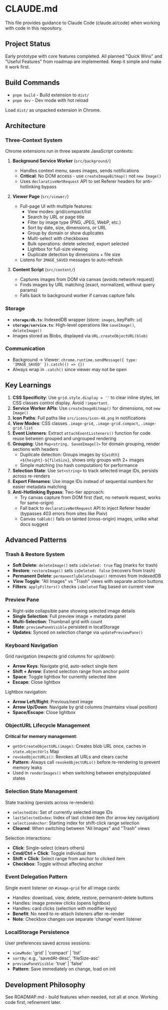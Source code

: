 # CLAUDE.md

This file provides guidance to Claude Code (claude.ai/code) when working with code in this repository.

## Project Status

Early prototype with core features completed. All planned "Quick Wins" and "Useful Features" from roadmap are implemented. Keep it simple and make it work first.

## Build Commands

- `pnpm build` - Build extension to `dist/`
- `pnpm dev` - Dev mode with hot reload

Load `dist/` as unpacked extension in Chrome.

## Architecture

### Three-Context System

Chrome extensions run in three separate JavaScript contexts:

1. **Background Service Worker** (`src/background/`)
   - Handles context menu, saves images, sends notifications
   - **Critical**: No DOM access - use `createImageBitmap()` not `new Image()`
   - Uses `declarativeNetRequest` API to set Referer headers for anti-hotlinking bypass

2. **Viewer Page** (`src/viewer/`)
   - Full-page UI with multiple features:
     - View modes: grid/compact/list
     - Search by URL or page title
     - Filter by image type (PNG, JPEG, WebP, etc.)
     - Sort by date, size, dimensions, or URL
     - Group by domain or show duplicates
     - Multi-select with checkboxes
     - Bulk operations: delete selected, export selected
     - Lightbox for full-size viewing
     - Duplicate detection by dimensions + file size
   - Listens for `IMAGE_SAVED` messages to auto-refresh

3. **Content Script** (`src/content/`)
   - Captures images from DOM via canvas (avoids network request)
   - Finds images by URL matching (exact, normalized, without query params)
   - Falls back to background worker if canvas capture fails

### Storage

- **`storage/db.ts`**: IndexedDB wrapper (store: `images`, keyPath: `id`)
- **`storage/service.ts`**: High-level operations like `saveImage()`, `deleteImage()`
- Images stored as Blobs, displayed via `URL.createObjectURL(blob)`

### Communication

- Background → Viewer: `chrome.runtime.sendMessage({ type: 'IMAGE_SAVED' }).catch(() => {})`
- Always wrap in `.catch()` since viewer may not be open

## Key Learnings

1. **CSS Specificity**: Use `grid.style.display = ''` to clear inline styles, let CSS classes control display. Avoid `!important`.
2. **Service Worker APIs**: Use `createImageBitmap()` for dimensions, not `new Image()`
3. **Icon Paths**: Full paths like `src/icons/icon-48.png` in notifications
4. **View Modes**: CSS classes `.image-grid`, `.image-grid.compact`, `.image-grid.list`
5. **Event Listeners**: Extract `attachEventListeners()` function for code reuse between grouped and ungrouped rendering
6. **Grouping**: Use `Map<string, SavedImage[]>` for domain grouping, render sections with headers
   - Duplicate detection: Groups images by `${width}×${height}-${fileSize}`, shows only groups with 2+ images
   - Simple matching (no hash computation) for performance
7. **Selection State**: Use `Set<string>` to track selected image IDs, persists across re-renders
8. **Export Filenames**: Use image IDs instead of sequential numbers for easier metadata matching
9. **Anti-Hotlinking Bypass**: Two-tier approach:
   - Try canvas capture from DOM first (fast, no network request, works for same-origin)
   - Fall back to `declarativeNetRequest` API to inject Referer header (bypasses 403 errors from sites like Pixiv)
   - Canvas `toBlob()` fails on tainted (cross-origin) images, unlike what docs suggest

## Advanced Patterns

### Trash & Restore System

- **Soft Delete**: `deleteImage()` sets `isDeleted: true` flag (marks for trash)
- **Restore**: `restoreImage()` sets `isDeleted: false` (recovers from trash)
- **Permanent Delete**: `permanentlyDeleteImage()` removes from IndexedDB
- **View Toggle**: "All Images" vs "Trash" views with separate action buttons
- **Filters**: `applyFilters()` checks `isDeleted` flag based on current view

### Preview Pane

- Right-side collapsible pane showing selected image details
- **Single Selection**: Full preview image + metadata panel
- **Multi-Selection**: Thumbnail grid with count
- **State**: `previewPaneVisible` persisted in localStorage
- **Updates**: Synced on selection change via `updatePreviewPane()`

### Keyboard Navigation

Grid navigation (respects grid columns for up/down):
- **Arrow Keys**: Navigate grid, auto-select single item
- **Shift + Arrow**: Extend selection range from anchor point
- **Space**: Toggle lightbox for currently selected item
- **Escape**: Close lightbox

Lightbox navigation:
- **Arrow Left/Right**: Previous/next image
- **Arrow Up/Down**: Navigate by grid columns (maintains visual position)
- **Space/Escape**: Close lightbox

### ObjectURL Lifecycle Management

**Critical for memory management**:
- `getOrCreateObjectURL(image)`: Creates blob URL once, caches in `state.objectUrls` Map
- `revokeObjectURLs()`: Revokes all URLs and clears cache
- **Pattern**: Always call `revokeObjectURLs()` before re-rendering to prevent memory leaks
- Used in `renderImages()` when switching between empty/populated states

### Selection State Management

State tracking (persists across re-renders):
- `selectedIds`: Set<string> of currently selected image IDs
- `lastSelectedIndex`: Index of last clicked item (for arrow key navigation)
- `selectionAnchor`: Starting index for shift-click range selection
- **Cleared**: When switching between "All Images" and "Trash" views

Selection interactions:
- **Click**: Single-select (clears others)
- **Cmd/Ctrl + Click**: Toggle individual item
- **Shift + Click**: Select range from anchor to clicked item
- **Checkbox**: Toggle without affecting anchor

### Event Delegation Pattern

Single event listener on `#image-grid` for all image cards:
- Handles: download, view, delete, restore, permanent-delete buttons
- Handles: image preview clicks (opens lightbox)
- Handles: card clicks (selection with modifier keys)
- **Benefit**: No need to re-attach listeners after re-render
- **Note**: Checkbox changes use separate 'change' event listener

### LocalStorage Persistence

User preferences saved across sessions:
- `viewMode`: 'grid' | 'compact' | 'list'
- `sortBy`: e.g., 'savedAt-desc', 'fileSize-asc'
- `previewPaneVisible`: 'true' | 'false'
- **Pattern**: Save immediately on change, load on init

## Development Philosophy

See ROADMAP.md - build features when needed, not all at once. Working code first, refinement later.
